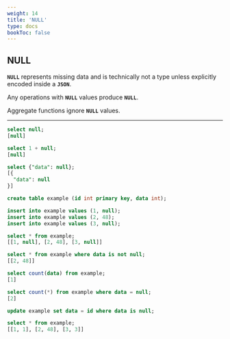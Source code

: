 ```yaml
---
weight: 14
title: 'NULL'
type: docs
bookToc: false
---
```


## NULL

**`NULL`** represents missing data and is technically not a type unless explicitly encoded inside a **`JSON`**.

Any operations with **`NULL`** values produce **`NULL`**.

Aggregate functions ignore **`NULL`** values.

---

```SQL
select null;
[null]

select 1 + null;
[null]

select {"data": null};
[{
  "data": null
}]
```

```SQL
create table example (id int primary key, data int);

insert into example values (1, null);
insert into example values (2, 48);
insert into example values (3, null);

select * from example;
[[1, null], [2, 48], [3, null]]

select * from example where data is not null;
[[2, 48]]

select count(data) from example;
[1]

select count(*) from example where data = null;
[2]

update example set data = id where data is null;

select * from example;
[[1, 1], [2, 48], [3, 3]]
```
